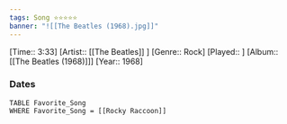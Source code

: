 ```yaml
---
tags: Song ⭐⭐⭐⭐⭐ 
banner: "![[The Beatles (1968).jpg]]"
---
```

[Time:: 3:33]
[Artist:: [[The Beatles]] ]
[Genre:: Rock]
[Played:: ]
[Album:: [[The Beatles (1968)]]]
[Year:: 1968]
### Dates
````dataview
TABLE Favorite_Song
WHERE Favorite_Song = [[Rocky Raccoon]]
````